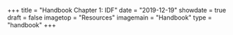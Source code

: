 +++
title = "Handbook Chapter 1: IDF"
date = "2019-12-19"
showdate = true
draft = false
imagetop = "Resources"
imagemain = "Handbook"
type = "handbook"
+++